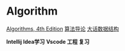 # Algorithm

[Algorithms, 4th Edition](https://algs4.cs.princeton.edu/home/)
[算法导论](https://book.douban.com/subject/20432061/)
[大话数据结构](https://book.douban.com/subject/6424904/)

**Intellij Idea学习**
**Vscode 工程 复习**

